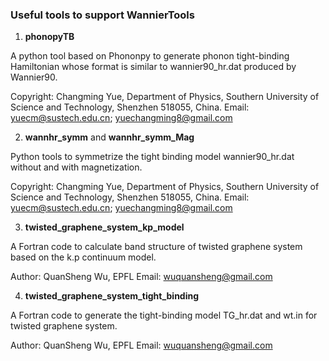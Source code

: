### Useful tools to support WannierTools

1. **phonopyTB**

A python tool based on Phononpy to generate phonon tight-binding Hamiltonian
whose format is similar to wannier90\_hr.dat produced by Wannier90.

Copyright: Changming Yue, Department of Physics, Southern University of Science and Technology, Shenzhen 518055, China.
Email:    yuecm@sustech.edu.cn; yuechangming8@gmail.com


2.  **wannhr\_symm** and **wannhr\_symm\_Mag**

Python tools to symmetrize the tight binding model wannier90\_hr.dat without and with magnetization.

Copyright: Changming Yue, Department of Physics, Southern University of Science and Technology, Shenzhen 518055, China.
Email:    yuecm@sustech.edu.cn; yuechangming8@gmail.com

3. **twisted\_graphene\_system\_kp\_model**

A Fortran code to calculate band structure of twisted graphene system based on the k.p continuum model.

Author: QuanSheng Wu, EPFL
Email: wuquansheng@gmail.com


4. **twisted\_graphene\_system\_tight\_binding**

A Fortran code to generate the tight-binding model TG\_hr.dat and wt.in for twisted graphene system.

Author: QuanSheng Wu, EPFL
Email: wuquansheng@gmail.com


